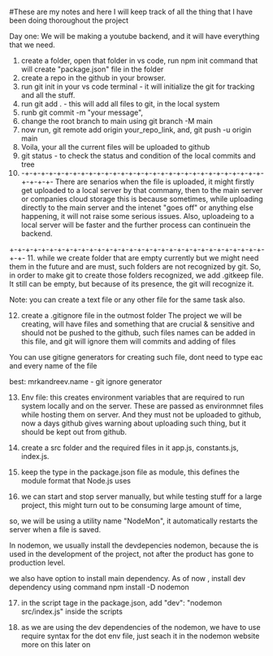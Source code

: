 #These are my notes and here I will keep track of all the thing that I have been doing thoroughout the project

Day one:
We will be making a youtube backend, and it will have everything that we need.

1. create a folder, open that folder in vs code, run npm init command that will create "package.json" file in the folder
2. create a repo in the github in your browser.
3. run git init in your vs code terminal - it will initialize the git for tracking and all the stuff.
4. run git add . - this will add all files to git, in the local system
5. runb git commit -m "your message",
6. change the root branch to main using git branch -M main
7. now run, git remote add origin your_repo_link, and, git push -u origin main
8. Voila, your all the current files will be uploaded to github
9. git status - to check the status and condition of the local commits and tree
10. -+-+-+-+-+-+-+-+-+-+-+-+-+-+-+-+-+-+-+-+-+-+-+-+-+-+-+-+-+-+-+-+-+-+-
    There are senarios when the file is uploaded, it might firstly get uploaded to a local server by that commany, then to the main server or companies cloud storage
    this is because sometimes, while uploading directly to the main server and the intenet "goes off" or anything else happening, it will not raise some serious issues.
    Also, uploadeing to a local server will be faster and the further process can continuein the backend.

+-+-+-+-+-+-+-+-+-+-+-+-+-+-+-+-+-+-+-+-+-+-+-+-+-+-+-+-+-+-+-+-+-+- 11. while we create folder that are empty currently but we might need them in the future and are must, such folders are not recognized by git.
So, in order to make git to create those folders recognized, we add .gitkeep file. It still can be empty, but because of its presence, the git will recognize it.

Note: you can create a text file or any other file for the same task also.

12. create a .gitignore file in the outmost folder
    The project we will be creating, will have files and something that are crucial & sensitive and should not be pushed to the github, such files names can be added in this file, and git will ignore them will commits and adding of files

You can use gitigne generators for creating such file, dont need to type eac and every name of the file

best: mrkandreev.name - git ignore generator

13. Env file:
    this creates environment variables that are required to run system locally and on the server.
    These are passed as environmnet files while hosting them on server.
    And they must not be uploaded to github, now a days github gives warning about uploading such thing, but it should be kept out from github.

14. create a src folder and the required files in it app.js, constants.js, index.js.

15. keep the type in the package.json file as module, this defines the module format that Node.js uses

16. we can start and stop server manually, but while testing stuff for a large project, this might turn out to be consuming large amount of time,

so, we will be using a utility name "NodeMon", it automatically restarts the server when a file is saved.

In nodemon, we usually install the devdepencies nodemon, because the is used in the development of the project, not after the product has gone to production level.

we also have option to install main dependency.
As of now , install dev dependency using command npm install -D nodemon

17. in the script tage in the package.json, add "dev": "nodemon src/index.js" inside the scripts

18. as we are using the dev dependencies of the nodemon, we have to use require syntax for the dot env file,
    just seach it in the nodemon website
    more on this later on
